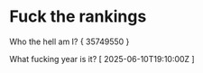 # Fuck the rankings

Who the hell am I?
{ 35749550 }

What fucking year is it?
[ 2025-06-10T19:10:00Z ]
